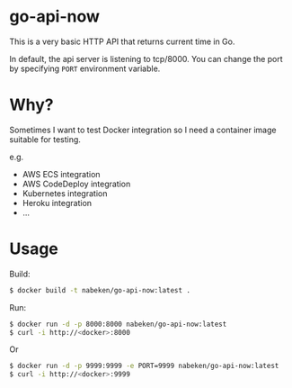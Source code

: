 # go-api-now

This is a very basic HTTP API that returns current time in Go.

In default, the api server is listening to tcp/8000. You can change the port by specifying `PORT` environment variable.

# Why?

Sometimes I want to test Docker integration so I need a container image suitable for testing.

e.g.

- AWS ECS integration
- AWS CodeDeploy integration
- Kubernetes integration
- Heroku integration
- ...

# Usage

Build:

```sh
$ docker build -t nabeken/go-api-now:latest .
```

Run:

```sh
$ docker run -d -p 8000:8000 nabeken/go-api-now:latest
$ curl -i http://<docker>:8000
```

Or

```sh
$ docker run -d -p 9999:9999 -e PORT=9999 nabeken/go-api-now:latest
$ curl -i http://<docker>:9999
```
